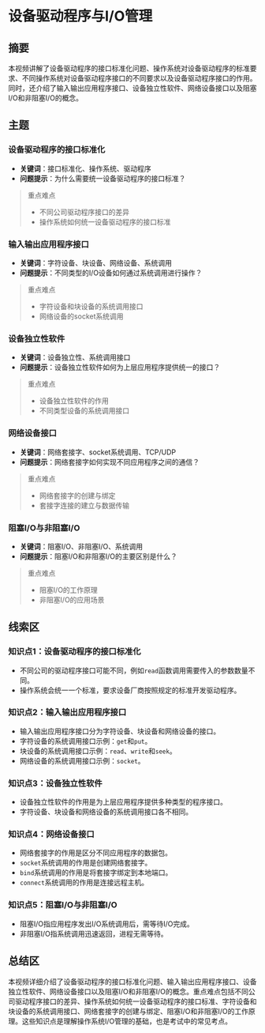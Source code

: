 # 设备驱动程序与I/O管理

## 摘要

本视频讲解了设备驱动程序的接口标准化问题、操作系统对设备驱动程序的标准要求、不同操作系统对设备驱动程序接口的不同要求以及设备驱动程序接口的作用。同时，还介绍了输入输出应用程序接口、设备独立性软件、网络设备接口以及阻塞I/O和非阻塞I/O的概念。

## 主题

### 设备驱动程序的接口标准化
- **关键词**：接口标准化、操作系统、驱动程序
- **问题提示**：为什么需要统一设备驱动程序的接口标准？

> 重点难点
>
> - 不同公司驱动程序接口的差异
> - 操作系统如何统一设备驱动程序的接口标准

### 输入输出应用程序接口
- **关键词**：字符设备、块设备、网络设备、系统调用
- **问题提示**：不同类型的I/O设备如何通过系统调用进行操作？

> 重点难点
>
> - 字符设备和块设备的系统调用接口
> - 网络设备的socket系统调用

### 设备独立性软件
- **关键词**：设备独立性、系统调用接口
- **问题提示**：设备独立性软件如何为上层应用程序提供统一的接口？

> 重点难点
>
> - 设备独立性软件的作用
> - 不同类型设备的系统调用接口

### 网络设备接口
- **关键词**：网络套接字、socket系统调用、TCP/UDP
- **问题提示**：网络套接字如何实现不同应用程序之间的通信？

> 重点难点
>
> - 网络套接字的创建与绑定
> - 套接字连接的建立与数据传输

### 阻塞I/O与非阻塞I/O
- **关键词**：阻塞I/O、非阻塞I/O、系统调用
- **问题提示**：阻塞I/O和非阻塞I/O的主要区别是什么？

> 重点难点
>
> - 阻塞I/O的工作原理
> - 非阻塞I/O的应用场景

## 线索区

### 知识点1：设备驱动程序的接口标准化
- 不同公司的驱动程序接口可能不同，例如`read`函数调用需要传入的参数数量不同。
- 操作系统会统一一个标准，要求设备厂商按照规定的标准开发驱动程序。

### 知识点2：输入输出应用程序接口
- 输入输出应用程序接口分为字符设备、块设备和网络设备的接口。
- 字符设备的系统调用接口示例：`get`和`put`。
- 块设备的系统调用接口示例：`read`、`write`和`seek`。
- 网络设备的系统调用接口示例：`socket`。

### 知识点3：设备独立性软件
- 设备独立性软件的作用是为上层应用程序提供多种类型的程序接口。
- 字符设备、块设备和网络设备的系统调用接口各不相同。

### 知识点4：网络设备接口
- 网络套接字的作用是区分不同应用程序的数据包。
- `socket`系统调用的作用是创建网络套接字。
- `bind`系统调用的作用是将套接字绑定到本地端口。
- `connect`系统调用的作用是连接远程主机。

### 知识点5：阻塞I/O与非阻塞I/O
- 阻塞I/O指应用程序发出I/O系统调用后，需等待I/O完成。
- 非阻塞I/O指系统调用迅速返回，进程无需等待。

## 总结区

本视频详细介绍了设备驱动程序的接口标准化问题、输入输出应用程序接口、设备独立性软件、网络设备接口以及阻塞I/O和非阻塞I/O的概念。重点难点包括不同公司驱动程序接口的差异、操作系统如何统一设备驱动程序的接口标准、字符设备和块设备的系统调用接口、网络套接字的创建与绑定、阻塞I/O和非阻塞I/O的工作原理。这些知识点是理解操作系统I/O管理的基础，也是考试中的常见考点。